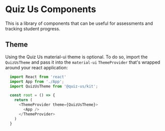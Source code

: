 # Quiz Us Components

This is a library of components that can be useful for assessments and tracking
student progress.

## Theme

Using the Quiz Us material-ui theme is optional. To do so, import the `QuizUsTheme` and pass it into the `material-ui` `ThemeProvider` that's wrapped around your react application:

```js
  import React from 'react'
  import App from './App';
  import QuizUsTheme from '@quiz-us/kit';

  const root = () => {
    return (
      <ThemeProvider theme={QuizUsTheme}>
        <App />
      </ThemeProvider>
    )
  }
```
